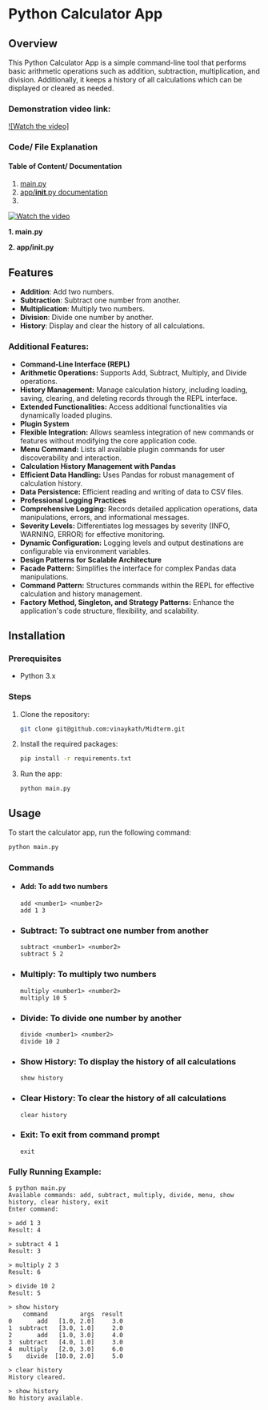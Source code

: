# Python Calculator App

## Overview
This Python Calculator App is a simple command-line tool that performs basic arithmetic operations such as addition, subtraction, multiplication, and division. Additionally, it keeps a history of all calculations which can be displayed or cleared as needed.

### Demonstration video link: 
[![Watch the video]](https://youtu.be/_U9EveKmf9c)

### Code/ File Explanation

#### Table of Content/ Documentation
1) [main.py](./readme1.md)
1) [app/__init__.py documentation](./app/README.md)
2) 

[![Watch the video](https://img.youtube.com/vi/_U9EveKmf9c/maxresdefault.jpg)](https://youtu.be/_U9EveKmf9c?si=PbbJ3YCjl65z6UGy)



 **1. main.py**


**2. app/__init__.py**



## Features
- **Addition**: Add two numbers.
- **Subtraction**: Subtract one number from another.
- **Multiplication**: Multiply two numbers.
- **Division**: Divide one number by another.
- **History**: Display and clear the history of all calculations.

### Additional Features:
- **Command-Line Interface (REPL)**
- **Arithmetic Operations:** Supports Add, Subtract, Multiply, and Divide operations.
- **History Management:** Manage calculation history, including loading, saving, clearing, and deleting records through the REPL interface.
- **Extended Functionalities:** Access additional functionalities via dynamically loaded plugins.
- **Plugin System**
- **Flexible Integration:** Allows seamless integration of new commands or features without modifying the core application code.
- **Menu Command:** Lists all available plugin commands for user discoverability and interaction.
- **Calculation History Management with Pandas**
- **Efficient Data Handling:** Uses Pandas for robust management of calculation history.
- **Data Persistence:** Efficient reading and writing of data to CSV files.
- **Professional Logging Practices**
- **Comprehensive Logging:** Records detailed application operations, data manipulations, errors, and informational messages.
- **Severity Levels:** Differentiates log messages by severity (INFO, WARNING, ERROR) for effective monitoring.
- **Dynamic Configuration:** Logging levels and output destinations are configurable via environment variables.
- **Design Patterns for Scalable Architecture**
- **Facade Pattern:** Simplifies the interface for complex Pandas data manipulations.
- **Command Pattern:** Structures commands within the REPL for effective calculation and history management.
- **Factory Method, Singleton, and Strategy Patterns:** Enhance the application's code structure, flexibility, and scalability.


## Installation

### Prerequisites
- Python 3.x

### Steps
1. Clone the repository:
   ```sh
   git clone git@github.com:vinaykath/Midterm.git
    ```
2. Install the required packages:
    ```sh 
    pip install -r requirements.txt
    ```
3. Run the app:
    ```
    python main.py
    ```

## Usage

To start the calculator app, run the following command:

```sh
python main.py
```

### Commands

- #### Add: To add two numbers
    ```
    add <number1> <number2>
    add 1 3 
    ```

- ### Subtract: To subtract one number from another
    ```
    subtract <number1> <number2>
    subtract 5 2
    ```
- ### Multiply: To multiply two numbers
    ```
    multiply <number1> <number2>
    multiply 10 5
    ```

- ### Divide: To divide one number by another
    ```
    divide <number1> <number2>
    divide 10 2
    ```

- ### Show History: To display the history of all calculations
    ```
    show history
    ```

- ### Clear History: To clear the history of all calculations
    ```
    clear history
    ```

- ### Exit: To exit from command prompt
    ```
    exit
    ```


### Fully Running Example:
```
$ python main.py
Available commands: add, subtract, multiply, divide, menu, show history, clear history, exit
Enter command:

> add 1 3
Result: 4

> subtract 4 1
Result: 3

> multiply 2 3
Result: 6

> divide 10 2
Result: 5

> show history
    command         args  result
0       add   [1.0, 2.0]     3.0
1  subtract   [3.0, 1.0]     2.0
2       add   [1.0, 3.0]     4.0
3  subtract   [4.0, 1.0]     3.0
4  multiply   [2.0, 3.0]     6.0
5    divide  [10.0, 2.0]     5.0

> clear history
History cleared.

> show history
No history available.

```
